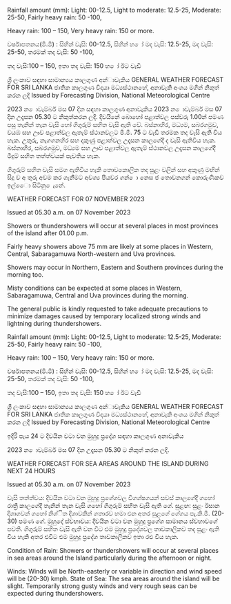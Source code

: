 Rainfall amount (mm): Light: 00-12.5, Light to moderate: 12.5-25, Moderate: 25-50, Fairly heavy rain: 50 -100,

Heavy rain: 100 – 150, Very heavy rain: 150 or more.

වර්ෂාපතනය(මි.මී) : සිහින් වැසි: 00-12.5, සිහින් හ ෝ මද වැසි: 12.5-25, මද වැසි: 25-50, තරමක් තද වැසි: 50 -100,

තද වැසි:100 – 150, ඉතා තද වැසි: 150 හ ෝ ඊට වැඩි

ශ්‍රී ලංකාව සඳහා සාමාන්‍යය කාලගුණ අන්‍ාවැකිය GENERAL WEATHER FORECAST FOR SRI LANKA ජාතික කාලගුණ විදයා මධ්‍යස්ථානහේ, අනාවැකි අංශය මගින් නිකුත් කරන ලදි Issued by Forecasting Division, National Meteorological Centre

2023 න ොවැම්බර් මස 07 දින සඳහා කාලගුණ අනාවැකිය 2023 න ොවැම්බර් මස 07 දින උදෑසන 05.30 ට නිකුත්කරන ලදි. දිවයිනේ බොහෝ පළාත්වල පස්වරු 1.00න් පමණ පසු තැනින් තැන වැසි හෝ ගිගුරුම් සහිත වැසි ඇති වේ. බස්නාහිර, මධ්‍යම, සබරගමුව, වයඹ සහ ඌව පළාත්වල ඇතැම් ස්ථානවලට මි.මී. 75 ට වැඩි තරමක තද වැසි ඇති විය හැක. උතුරු, නැගගනහිර සහ දකුණු පළාත්වල උදෑසන කාලගේදී ද වැසි ඇතිවිය හැක. බස්නාහිර, සබරගමුව, මධ්‍යම සහ ඌව පළාත්වල ඇතැම් ස්ථානවල උදෑසන කාලගේදී මීදුම් සහිත තත්ත්වයක් පැවතිය හැක.

ගිගුරුම් සහිත වැසි සමග ඇතිවිය හැකි තොවකොලික තද සුළං වලින් සහ අකුණු මඟින් සිදු ව අ තුරු අවම කර ගැනීමට අවශ්‍ය පියවර ගන් ො නෙස ජ තොවනගන් කොරුණිකව ඉල්ෙො සිටිනු ෙැනේ.

WEATHER FORECAST FOR 07 NOVEMBER 2023

Issued at 05.30 a.m. on 07 November 2023

Showers or thundershowers will occur at several places in most provinces of the island after 01.00 p.m.

Fairly heavy showers above 75 mm are likely at some places in Western, Central, Sabaragamuwa North-western and Uva provinces.

Showers may occur in Northern, Eastern and Southern provinces during the morning too.

Misty conditions can be expected at some places in Western, Sabaragamuwa, Central and Uva provinces during the morning.

The general public is kindly requested to take adequate precautions to minimize damages caused by temporary localized strong winds and lightning during thundershowers.

Rainfall amount (mm): Light: 00-12.5, Light to moderate: 12.5-25, Moderate: 25-50, Fairly heavy rain: 50 -100,

Heavy rain: 100 – 150, Very heavy rain: 150 or more.

වර්ෂාපතනය(මි.මී) : සිහින් වැසි: 00-12.5, සිහින් හ ෝ මද වැසි: 12.5-25, මද වැසි: 25-50, තරමක් තද වැසි: 50 -100,

තද වැසි:100 – 150, ඉතා තද වැසි: 150 හ ෝ ඊට වැඩි

ශ්‍රී ලංකාව සඳහා සාමාන්‍යය කාලගුණ අන්‍ාවැකිය GENERAL WEATHER FORECAST FOR SRI LANKA ජාතික කාලගුණ විදයා මධ්‍යස්ථානහේ, අනාවැකි අංශය මගින් නිකුත් කරන ලදි Issued by Forecasting Division, National Meteorological Centre

ඉදිරි පැය 24 ට දිවයින වටා වන මුහුදු ප්‍රදේශ සඳහා කාලගුණ අනාවැකිය

2023 න ොවැම්බර් මස 07 දින උදෑසන 05.30 ට නිකුත් කරන ලදි.

WEATHER FORECAST FOR SEA AREAS AROUND THE ISLAND DURING NEXT 24 HOURS

Issued at 05.30 a.m. on 07 November 2023

වැසි තත්ත්වය: දිවයින වටා වන මුහුදු ප්‍රගේශවල විගශ්ෂගයන් සවස් කාලගේදී ගහෝ රාත්‍රී කාලගේදී තැනින් තැන වැසි ගහෝ ගිගුරුම් සහිත වැසි ඇති ගේ. සුළඟ: සුළං ඊසාන දිශාගවන් ගහෝ නිශ්ිත දිශාවකින් ගතාරව හමා එන අතර සුළගේ ගේගය පැ.කි.මී. (20-30) පමණ ගේ. මුහුදේ ස්වභාවය: දිවයින වටා වන මුහුදු ප්‍රගේශ සාමානය ස්වභාවගේ පවතී. ගිගුරුම් සහිත වැසි ඇති වන විට එම මුහුදු ප්‍රදේශවල තාවකාලිකව තද සුළං ඇති විය හැකි අතර එවිට එම මුහුදු ප්‍රදේශ තාවකාලිකව ඉතා රළු විය හැක.

Condition of Rain: Showers or thundershowers will occur at several places in sea areas around the Island particularly during the afternoon or night.

Winds: Winds will be North-easterly or variable in direction and wind speed will be (20-30) kmph. State of Sea: The sea areas around the island will be slight. Temporarily strong gusty winds and very rough seas can be expected during thundershowers.